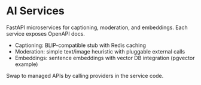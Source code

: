 # AI Services

FastAPI microservices for captioning, moderation, and embeddings. Each service exposes OpenAPI docs.

- Captioning: BLIP-compatible stub with Redis caching
- Moderation: simple text/image heuristic with pluggable external calls
- Embeddings: sentence embeddings with vector DB integration (pgvector example)

Swap to managed APIs by calling providers in the service code.